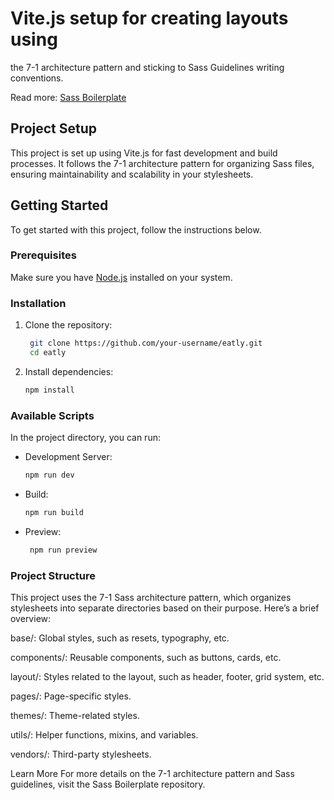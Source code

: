 # Vite.js setup for creating layouts using 

the 7-1 architecture pattern and sticking to Sass Guidelines writing conventions.

Read more: [Sass Boilerplate](https://github.com/KittyGiraudel/sass-boilerplate/tree/master)

## Project Setup

This project is set up using Vite.js for fast development and build processes. It follows the 7-1 architecture pattern for organizing Sass files, ensuring maintainability and scalability in your stylesheets.

## Getting Started

To get started with this project, follow the instructions below.

### Prerequisites

Make sure you have [Node.js](https://nodejs.org/) installed on your system.

### Installation

1. Clone the repository:
   ```sh
    git clone https://github.com/your-username/eatly.git
    cd eatly

2. Install dependencies:
    ```sh
    npm install

### Available Scripts

In the project directory, you can run:

* Development Server:
    ```sh
    npm run dev

* Build:
    ```sh
    npm run build

* Preview:
   ```sh
    npm run preview

### Project Structure

This project uses the 7-1 Sass architecture pattern, which organizes stylesheets into separate directories based on their purpose. Here’s a brief overview:

base/: Global styles, such as resets, typography, etc.

components/: Reusable components, such as buttons, cards, etc.

layout/: Styles related to the layout, such as header, 
footer, grid system, etc.

pages/: Page-specific styles.

themes/: Theme-related styles.

utils/: Helper functions, mixins, and variables.

vendors/: Third-party stylesheets.

Learn More
For more details on the 7-1 architecture pattern and Sass guidelines, visit the Sass Boilerplate repository.
